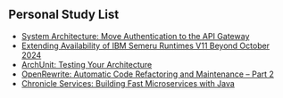 ## Personal Study List
<!-- BLOG-POST-LIST:START -->
- [System Architecture: Move Authentication to the API Gateway](https://foojay.io/today/system-architecture-move-authentication-to-the-api-gateway/)
- [Extending Availability of IBM Semeru Runtimes V11 Beyond October 2024](https://foojay.io/today/semeru-v11-beyond-oct-2024/)
- [ArchUnit: Testing Your Architecture](https://foojay.io/today/archunit-testing-your-architecture/)
- [OpenRewrite: Automatic Code Refactoring and Maintenance – Part 2](https://foojay.io/today/openrewrite-automatic-code-refactoring-and-maintenance-part-2/)
- [Chronicle Services: Building Fast Microservices with Java](https://foojay.io/today/chronicle-services-building-fast-microservices-with-java/)
<!-- BLOG-POST-LIST:END -->  
